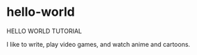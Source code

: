 # hello-world
HELLO WORLD TUTORIAL

I like to write, play video games, and watch anime and cartoons.
